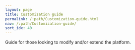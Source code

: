```yaml
---
layout: page
title: Customization guide
permalink: /:path/Customization-guide.html
nav: /:path/Customization-guide/
sort_idx: 40
---
```


Guide for those looking to modify and/or extend the platform.